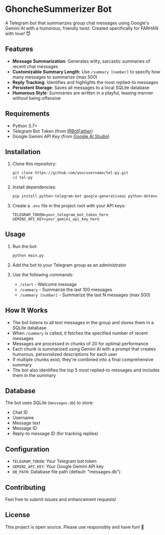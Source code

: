 # GhoncheSummerizer Bot

A Telegram bot that summarizes group chat messages using Google's Gemini AI with a humorous, friendly twist. Created specifically for FARHAN with love! 😈

## Features

- **Message Summarization**: Generates witty, sarcastic summaries of recent chat messages
- **Customizable Summary Length**: Use `/summary [number]` to specify how many messages to summarize (max 500)
- **Reply Tracking**: Identifies and highlights the most replied-to messages
- **Persistent Storage**: Saves all messages to a local SQLite database
- **Humorous Style**: Summaries are written in a playful, teasing manner without being offensive

## Requirements

- Python 3.7+
- Telegram Bot Token (from [@BotFather](https://t.me/botfather))
- Google Gemini API Key (from [Google AI Studio](https://makersuite.google.com/app/apikey))

## Installation

1. Clone this repository:
   ```bash
   git clone https://github.com/yourusername/tel-py.git
   cd tel-py
   ```

2. Install dependencies:
   ```bash
   pip install python-telegram-bot google-generativeai python-dotenv
   ```

3. Create a `.env` file in the project root with your API keys:
   ```
   TELEGRAM_TOKEN=your_telegram_bot_token_here
   GEMINI_API_KEY=your_gemini_api_key_here
   ```

## Usage

1. Run the bot:
   ```bash
   python main.py
   ```

2. Add the bot to your Telegram group as an administrator

3. Use the following commands:
   - `/start` - Welcome message
   - `/summary` - Summarize the last 100 messages
   - `/summary [number]` - Summarize the last N messages (max 500)

## How It Works

- The bot listens to all text messages in the group and stores them in a SQLite database
- When `/summary` is called, it fetches the specified number of recent messages
- Messages are processed in chunks of 20 for optimal performance
- Each chunk is summarized using Gemini AI with a prompt that creates humorous, personalized descriptions for each user
- If multiple chunks exist, they're combined into a final comprehensive summary
- The bot also identifies the top 5 most replied-to messages and includes them in the summary

## Database

The bot uses SQLite (`messages.db`) to store:
- Chat ID
- Username
- Message text
- Message ID
- Reply-to message ID (for tracking replies)

## Configuration

- `TELEGRAM_TOKEN`: Your Telegram bot token
- `GEMINI_API_KEY`: Your Google Gemini API key
- `DB_PATH`: Database file path (default: "messages.db")

## Contributing

Feel free to submit issues and enhancement requests!

## License

This project is open source. Please use responsibly and have fun! 🎉
